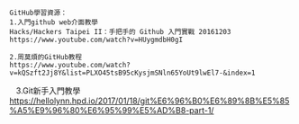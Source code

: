     GitHub學習資源：
    1.入門github web介面教學
    Hacks/Hackers Taipei II：手把手的 Github 入門實戰 20161203
    https://www.youtube.com/watch?v=HUygmdbH0gI
    
    2.周莫煩的GitHub教程
    https://www.youtube.com/watch?v=kQSzft2Jj8Y&list=PLXO45tsB95cKysjmSNln65YoUt9lwEl7-&index=1
    
    3.Git新手入門教學
    https://hellolynn.hpd.io/2017/01/18/git%E6%96%B0%E6%89%8B%E5%85%A5%E9%96%80%E6%95%99%E5%AD%B8-part-1/
 
    
    
